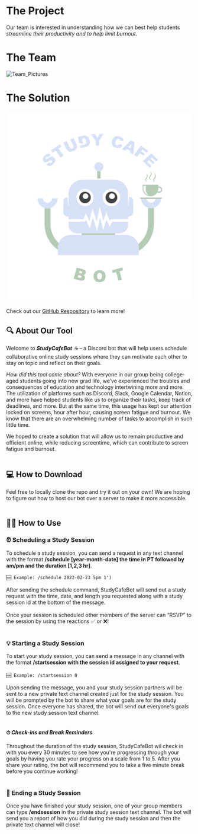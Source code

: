 
# The Project

Our team is interested in understanding how we can best help students _streamline their productivity and to help limit burnout._

# The Team
![Team_Pictures](/LALA/images/LALAProfilePics.png)

# The Solution
<div style="text-align:center"><img src="https://github.com/UWSocialComputing/LALA/blob/main/images/Logo.png" /></div>

Check out our <a href="https://github.com/UWSocialComputing/LALA-Project/blob/main/README.md">GitHub Respository</a> to learn more!

## 🔍  About Our Tool

Welcome to _**StudyCafeBot** ☕️_ – a Discord bot that will help users schedule collaborative online study sessions where they can motivate each other to stay on topic and reflect on their goals. 

_How did this tool come about?_ With everyone in our group being college-aged students going into new grad life, we’ve experienced the troubles and consequences of education and technology intertwining more and more. The utilization of platforms such as Discord, Slack, Google Calendar, Notion, and more have helped students like us to organize their tasks, keep track of deadlines, and more. But at the same time, this usage has kept our attention locked on screens, hour after hour, causing screen fatigue and burnout. We know that there are an overwhelming number of tasks to accomplish in such little time.

We hoped to create a solution that will allow us to remain productive and efficient online, while reducing screentime, which can contribute to screen fatigue and burnout.
<br><br>

## 💻  How to Download

Feel free to locally clone the repo and try it out on your own! We are hoping to figure out how to host our bot over a server to make it more accessible.
<br><br>

## 🧑‍💻 How to Use

### ⏰ Scheduling a Study Session
To schedule a study session, you can send a request in any text channel with the format **/schedule [year-month-date] the time in PT followed by am/pm and the duration [1,2,3 hr]**. <br>

`🆕 Example: /schedule 2022-02-23 5pm 1')`
<br><br>
After sending the schedule command, StudyCafeBot will send out a study request with the time, date, and length you requested along with a study session id at the bottom of the message.<br><br>
Once your session is scheduled other members of the server can “RSVP” to the session by using the reactions ✅ or ❌!
<br><br>

### 💡 Starting a Study Session
To start your study session, you can send a message in any channel with the format **/startsession with the session id assigned to your request**. <br><br>
`🆕 Example: /startsession 0`<br><br>
Upon sending the message, you and your study session partners will be sent to a new private text channel created just for the study session. You will be prompted by the bot to share what your goals are for the study session. Once everyone has shared, the bot will send out everyone's goals to the new study session text channel.<br><br>

#### ⏱  _Check-ins and Break Reminders_

Throughout the duration of the study session, StudyCafeBot wil check in with you every 30 minutes to see how you're progressing through your goals by having you rate your progress on a scale from 1 to 5. After you share your rating, the bot will recommend you to take a five minute break before you continue working!<br><br>

### 🎉  Ending a Study Session
Once you have finished your study session, one of your group members can type **/endsession** in the private study session text channel. The bot will send you a report of how you did during the study session and then the private text channel will close!
